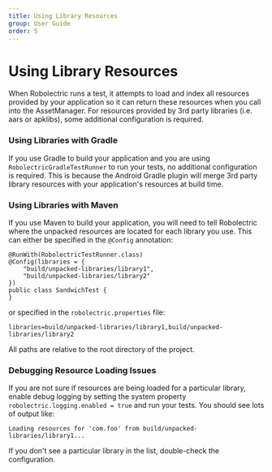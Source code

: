 ```yaml
---
title: Using Library Resources
group: User Guide
order: 5
---
```


# Using Library Resources

When Robolectric runs a test, it attempts to load and index all resources provided by your application so it can return these resources when you call into the AssetManager. For resources provided by 3rd party libraries (i.e. aars or apklibs), some additional configuration is required.

### Using Libraries with Gradle

If you use Gradle to build your application and you are using `RobolectricGradleTestRunner` to run your tests, no additional configuration is required. This is because the Android Gradle plugin will merge 3rd party library resources with your application's resources at build time.

### Using Libraries with Maven

If you use Maven to build your application, you will need to tell Robolectric where the unpacked resources are located for each library you use. This can either be specified in the `@Config` annotation:

```
@RunWith(RobolectricTestRunner.class)
@Config(libraries = {
    "build/unpacked-libraries/library1",
    "build/unpacked-libraries/library2"
})
public class SandwichTest {
}
```

or specified in the `robolectric.properties` file:

```
libraries=build/unpacked-libraries/library1,build/unpacked-libraries/library2
```

All paths are relative to the root directory of the project.

### Debugging Resource Loading Issues

If you are not sure if resources are being loaded for a particular library, enable debug logging by setting the system property `robolectric.logging.enabled = true` and run your tests. You should see lots of output like:

```
Loading resources for 'com.foo' from build/unpacked-libraries/library1...
```

If you don't see a particular library in the list, double-check the configuration.